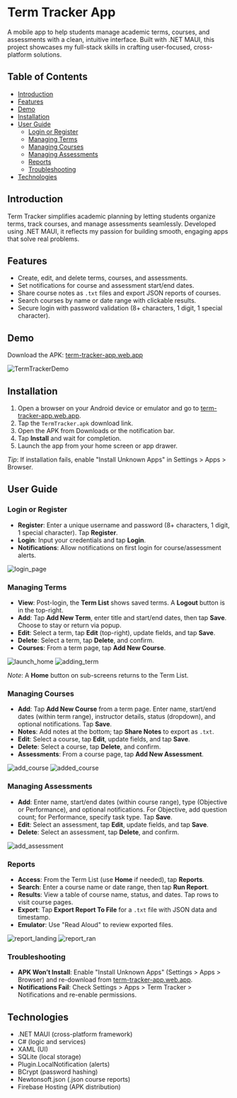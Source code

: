# Term Tracker App

A mobile app to help students manage academic terms, courses, and assessments with a clean, intuitive interface. Built with .NET MAUI, this project showcases my full-stack skills in crafting user-focused, cross-platform solutions.

## Table of Contents
- [Introduction](#introduction)
- [Features](#features)
- [Demo](#demo)
- [Installation](#installation)
- [User Guide](#user-guide)
  - [Login or Register](#login-or-register)
  - [Managing Terms](#managing-terms)
  - [Managing Courses](#managing-courses)
  - [Managing Assessments](#managing-assessments)
  - [Reports](#reports)
  - [Troubleshooting](#troubleshooting)
- [Technologies](#technologies)

## Introduction

Term Tracker simplifies academic planning by letting students organize terms, track courses, and manage assessments seamlessly. Developed using .NET MAUI, it reflects my passion for building smooth, engaging apps that solve real problems.

## Features

- Create, edit, and delete terms, courses, and assessments.
- Set notifications for course and assessment start/end dates.
- Share course notes as `.txt` files and export JSON reports of courses.
- Search courses by name or date range with clickable results.
- Secure login with password validation (8+ characters, 1 digit, 1 special character).

## Demo

Download the APK: [term-tracker-app.web.app](https://term-tracker-app.web.app)  

![TermTrackerDemo](https://github.com/user-attachments/assets/5ca64b52-7adb-41f0-ab82-a3f12ee9ff57)


## Installation

1. Open a browser on your Android device or emulator and go to [term-tracker-app.web.app](https://term-tracker-app.web.app).
2. Tap the `TermTracker.apk` download link.
3. Open the APK from Downloads or the notification bar.
4. Tap **Install** and wait for completion.
5. Launch the app from your home screen or app drawer.

*Tip*: If installation fails, enable "Install Unknown Apps" in Settings > Apps > Browser.

## User Guide

### Login or Register

- **Register**: Enter a unique username and password (8+ characters, 1 digit, 1 special character). Tap **Register**.
- **Login**: Input your credentials and tap **Login**.
- **Notifications**: Allow notifications on first login for course/assessment alerts.

![login_page](https://github.com/user-attachments/assets/450cd8d8-125f-4662-92f8-aca1ac5b408a)

### Managing Terms

- **View**: Post-login, the **Term List** shows saved terms. A **Logout** button is in the top-right.
- **Add**: Tap **Add New Term**, enter title and start/end dates, then tap **Save**. Choose to stay or return via popup.
- **Edit**: Select a term, tap **Edit** (top-right), update fields, and tap **Save**.
- **Delete**: Select a term, tap **Delete**, and confirm.
- **Courses**: From a term page, tap **Add New Course**.

![launch_home](https://github.com/user-attachments/assets/d93707b1-483b-4882-ba6a-0747eb83b3c4)
![adding_term](https://github.com/user-attachments/assets/2557b2ea-b5e8-47d2-8ddb-07908d393746)


*Note*: A **Home** button on sub-screens returns to the Term List.

### Managing Courses

- **Add**: Tap **Add New Course** from a term page. Enter name, start/end dates (within term range), instructor details, status (dropdown), and optional notifications. Tap **Save**.
- **Notes**: Add notes at the bottom; tap **Share Notes** to export as `.txt`.
- **Edit**: Select a course, tap **Edit**, update fields, and tap **Save**.
- **Delete**: Select a course, tap **Delete**, and confirm.
- **Assessments**: From a course page, tap **Add New Assessment**.

![add_course](https://github.com/user-attachments/assets/03076a34-ca7c-4e35-b2ce-8d5aa612a883)
![added_course](https://github.com/user-attachments/assets/e4d2b4a0-c92b-4100-b0d4-1183c9d8e09b)


### Managing Assessments

- **Add**: Enter name, start/end dates (within course range), type (Objective or Performance), and optional notifications. For Objective, add question count; for Performance, specify task type. Tap **Save**.
- **Edit**: Select an assessment, tap **Edit**, update fields, and tap **Save**.
- **Delete**: Select an assessment, tap **Delete**, and confirm.
  
![add_assessment](https://github.com/user-attachments/assets/e379892d-2a2f-43e5-a357-e2f0d9dc2658)

### Reports

- **Access**: From the Term List (use **Home** if needed), tap **Reports**.
- **Search**: Enter a course name or date range, then tap **Run Report**.
- **Results**: View a table of course name, status, and dates. Tap rows to visit course pages.
- **Export**: Tap **Export Report To File** for a `.txt` file with JSON data and timestamp.
- **Emulator**: Use "Read Aloud" to review exported files.
  
![report_landing](https://github.com/user-attachments/assets/35f81f35-3b50-43e5-b2ee-3bb782048f41)
![report_ran](https://github.com/user-attachments/assets/5faf0406-b51f-48e4-b547-e765a8a2c364)

### Troubleshooting

- **APK Won’t Install**: Enable "Install Unknown Apps" (Settings > Apps > Browser) and re-download from [term-tracker-app.web.app](https://term-tracker-app.web.app).
- **Notifications Fail**: Check Settings > Apps > Term Tracker > Notifications and re-enable permissions.

## Technologies

- .NET MAUI (cross-platform framework)
- C# (logic and services)
- XAML (UI)
- SQLite (local storage)
- Plugin.LocalNotification (alerts)
- BCrypt (password hashing)
- Newtonsoft.json (.json course reports)
- Firebase Hosting (APK distribution)


